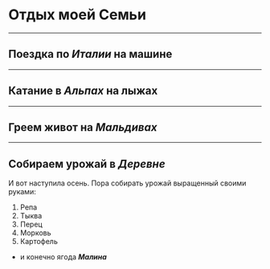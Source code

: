 # __Отдых моей Семьи__

---
## Поездка по *Италии* на машине

---
## Катание в *Альпах* на лыжах

---
## Греем живот на *Мальдивах*

---
## Собираем урожай в *Деревне*
И вот наступила осень. Пора собирать урожай выращенный своими руками:
1. Репа
2. Тыква
3. Перец
4. Морковь
5. Картофель
* и конечно ягода _**Малина**_
